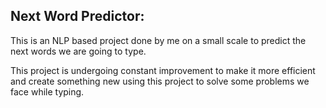 ## Next Word Predictor:
This is an NLP based project done by me on a small scale to predict the next words we are going to type.

This project is undergoing constant improvement to make it more efficient and create something new using this project to solve some problems we face while typing.
